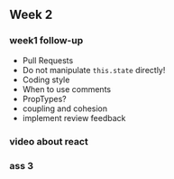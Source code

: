 ## Week 2

### week1 follow-up

* Pull Requests
* Do not manipulate `this.state` directly!
* Coding style
* When to use comments
* PropTypes?
* coupling and cohesion 
* implement review feedback

### video about react

### ass 3
